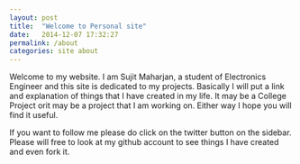 ```yaml
---
layout: post
title:  "Welcome to Personal site"
date:   2014-12-07 17:32:27
permalink: /about
categories: site about
---
```

Welcome to my website. I am Sujit Maharjan, a student of Electronics Engineer and this site is dedicated to my projects. Basically I will put a link and explanation of things that I have created in my life. It may be a College Project orit may be a project that I am working on. Either way I hope you will find it useful.

If you want to follow me please do click on the twitter button on the sidebar. Please will free to look at my github account to see things I have created and even fork it.